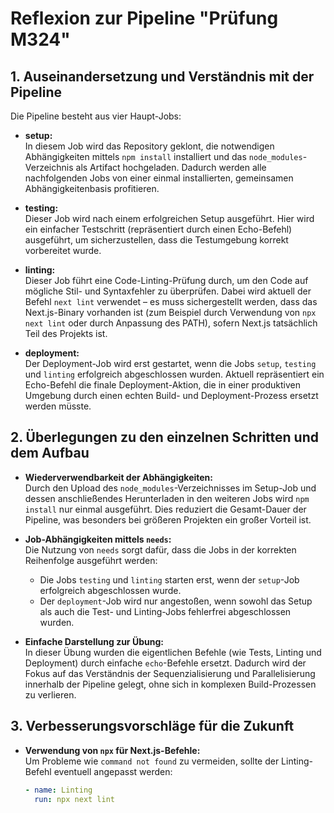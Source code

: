 # Reflexion zur Pipeline "Prüfung M324"

## 1. Auseinandersetzung und Verständnis mit der Pipeline

Die Pipeline besteht aus vier Haupt-Jobs:

- **setup:**  
  In diesem Job wird das Repository geklont, die notwendigen Abhängigkeiten mittels `npm install` installiert und das `node_modules`-Verzeichnis als Artifact hochgeladen. Dadurch werden alle nachfolgenden Jobs von einer einmal installierten, gemeinsamen Abhängigkeitenbasis profitieren.

- **testing:**  
  Dieser Job wird nach einem erfolgreichen Setup ausgeführt. Hier wird ein einfacher Testschritt (repräsentiert durch einen Echo-Befehl) ausgeführt, um sicherzustellen, dass die Testumgebung korrekt vorbereitet wurde.

- **linting:**  
  Dieser Job führt eine Code-Linting-Prüfung durch, um den Code auf mögliche Stil- und Syntaxfehler zu überprüfen. Dabei wird aktuell der Befehl `next lint` verwendet – es muss sichergestellt werden, dass das Next.js-Binary vorhanden ist (zum Beispiel durch Verwendung von `npx next lint` oder durch Anpassung des PATH), sofern Next.js tatsächlich Teil des Projekts ist.

- **deployment:**  
  Der Deployment-Job wird erst gestartet, wenn die Jobs `setup`, `testing` und `linting` erfolgreich abgeschlossen wurden. Aktuell repräsentiert ein Echo-Befehl die finale Deployment-Aktion, die in einer produktiven Umgebung durch einen echten Build- und Deployment-Prozess ersetzt werden müsste.

## 2. Überlegungen zu den einzelnen Schritten und dem Aufbau

- **Wiederverwendbarkeit der Abhängigkeiten:**  
  Durch den Upload des `node_modules`-Verzeichnisses im Setup-Job und dessen anschließendes Herunterladen in den weiteren Jobs wird `npm install` nur einmal ausgeführt. Dies reduziert die Gesamt-Dauer der Pipeline, was besonders bei größeren Projekten ein großer Vorteil ist.

- **Job-Abhängigkeiten mittels `needs`:**  
  Die Nutzung von `needs` sorgt dafür, dass die Jobs in der korrekten Reihenfolge ausgeführt werden:
  - Die Jobs `testing` und `linting` starten erst, wenn der `setup`-Job erfolgreich abgeschlossen wurde.
  - Der `deployment`-Job wird nur angestoßen, wenn sowohl das Setup als auch die Test- und Linting-Jobs fehlerfrei abgeschlossen wurden.

- **Einfache Darstellung zur Übung:**  
  In dieser Übung wurden die eigentlichen Befehle (wie Tests, Linting und Deployment) durch einfache `echo`-Befehle ersetzt. Dadurch wird der Fokus auf das Verständnis der Sequenzialisierung und Parallelisierung innerhalb der Pipeline gelegt, ohne sich in komplexen Build-Prozessen zu verlieren.

## 3. Verbesserungsvorschläge für die Zukunft

- **Verwendung von `npx` für Next.js-Befehle:**  
  Um Probleme wie `command not found` zu vermeiden, sollte der Linting-Befehl eventuell angepasst werden:
  ```yaml
  - name: Linting
    run: npx next lint
